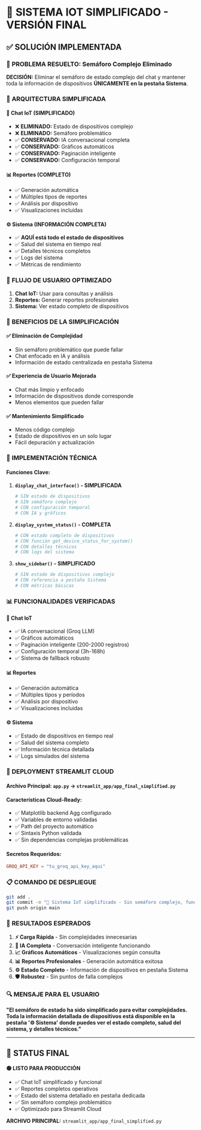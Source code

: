 # 🚀 SISTEMA IOT SIMPLIFICADO - VERSIÓN FINAL

## ✅ SOLUCIÓN IMPLEMENTADA

### 🎯 **PROBLEMA RESUELTO: Semáforo Complejo Eliminado**

**DECISIÓN:** Eliminar el semáforo de estado complejo del chat y mantener toda la información de dispositivos **ÚNICAMENTE en la pestaña Sistema**.

### 🔧 **ARQUITECTURA SIMPLIFICADA**

#### **💬 Chat IoT (SIMPLIFICADO)**
- ❌ **ELIMINADO:** Estado de dispositivos complejo
- ❌ **ELIMINADO:** Semáforo problemático
- ✅ **CONSERVADO:** IA conversacional completa
- ✅ **CONSERVADO:** Gráficos automáticos
- ✅ **CONSERVADO:** Paginación inteligente
- ✅ **CONSERVADO:** Configuración temporal

#### **📊 Reportes (COMPLETO)**
- ✅ Generación automática
- ✅ Múltiples tipos de reportes
- ✅ Análisis por dispositivo
- ✅ Visualizaciones incluidas

#### **⚙️ Sistema (INFORMACIÓN COMPLETA)**
- ✅ **AQUÍ está todo el estado de dispositivos**
- ✅ Salud del sistema en tiempo real
- ✅ Detalles técnicos completos
- ✅ Logs del sistema
- ✅ Métricas de rendimiento

### 📱 **FLUJO DE USUARIO OPTIMIZADO**

1. **Chat IoT:** Usar para consultas y análisis
2. **Reportes:** Generar reportes profesionales
3. **Sistema:** Ver estado completo de dispositivos

### 🎯 **BENEFICIOS DE LA SIMPLIFICACIÓN**

#### ✅ **Eliminación de Complejidad**
- Sin semáforo problemático que puede fallar
- Chat enfocado en IA y análisis
- Información de estado centralizada en pestaña Sistema

#### ✅ **Experiencia de Usuario Mejorada**
- Chat más limpio y enfocado
- Información de dispositivos donde corresponde
- Menos elementos que pueden fallar

#### ✅ **Mantenimiento Simplificado**
- Menos código complejo
- Estado de dispositivos en un solo lugar
- Fácil depuración y actualización

### 🔧 **IMPLEMENTACIÓN TÉCNICA**

#### **Funciones Clave:**

1. **`display_chat_interface()` - SIMPLIFICADA**
   ```python
   # SIN estado de dispositivos
   # SIN semáforo complejo
   # CON configuración temporal
   # CON IA y gráficos
   ```

2. **`display_system_status()` - COMPLETA**
   ```python
   # CON estado completo de dispositivos
   # CON función get_device_status_for_system()
   # CON detalles técnicos
   # CON logs del sistema
   ```

3. **`show_sidebar()` - SIMPLIFICADO**
   ```python
   # SIN estado de dispositivos complejo
   # CON referencia a pestaña Sistema
   # CON métricas básicas
   ```

### 📊 **FUNCIONALIDADES VERIFICADAS**

#### **💬 Chat IoT**
- ✅ IA conversacional (Groq LLM)
- ✅ Gráficos automáticos
- ✅ Paginación inteligente (200-2000 registros)
- ✅ Configuración temporal (3h-168h)
- ✅ Sistema de fallback robusto

#### **📊 Reportes**
- ✅ Generación automática
- ✅ Múltiples tipos y períodos
- ✅ Análisis por dispositivo
- ✅ Visualizaciones incluidas

#### **⚙️ Sistema**
- ✅ Estado de dispositivos en tiempo real
- ✅ Salud del sistema completo
- ✅ Información técnica detallada
- ✅ Logs simulados del sistema

### 🚀 **DEPLOYMENT STREAMLIT CLOUD**

#### **Archivo Principal:** `app.py` → `streamlit_app/app_final_simplified.py`

#### **Características Cloud-Ready:**
- ✅ Matplotlib backend Agg configurado
- ✅ Variables de entorno validadas
- ✅ Path del proyecto automático
- ✅ Sintaxis Python validada
- ✅ Sin dependencias complejas problemáticas

#### **Secretos Requeridos:**
```toml
GROQ_API_KEY = "tu_groq_api_key_aqui"
```

### 📋 **COMANDO DE DESPLIEGUE**

```bash
git add .
git commit -m "🚀 Sistema IoT simplificado - Sin semáforo complejo, funcionalidad completa"
git push origin main
```

### 🎯 **RESULTADOS ESPERADOS**

1. **⚡ Carga Rápida** - Sin complejidades innecesarias
2. **🤖 IA Completa** - Conversación inteligente funcionando
3. **📈 Gráficos Automáticos** - Visualizaciones según consulta
4. **📊 Reportes Profesionales** - Generación automática exitosa
5. **⚙️ Estado Completo** - Información de dispositivos en pestaña Sistema
6. **🛡️ Robustez** - Sin puntos de falla complejos

### 🔍 **MENSAJE PARA EL USUARIO**

**"El semáforo de estado ha sido simplificado para evitar complejidades. Toda la información detallada de dispositivos está disponible en la pestaña '⚙️ Sistema' donde puedes ver el estado completo, salud del sistema, y detalles técnicos."**

---

## 🎯 **STATUS FINAL**

**🟢 LISTO PARA PRODUCCIÓN**

- ✅ Chat IoT simplificado y funcional
- ✅ Reportes completos operativos  
- ✅ Estado del sistema detallado en pestaña dedicada
- ✅ Sin semáforo complejo problemático
- ✅ Optimizado para Streamlit Cloud

**ARCHIVO PRINCIPAL:** `streamlit_app/app_final_simplified.py`